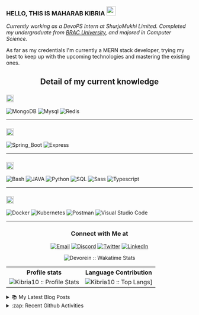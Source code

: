### HELLO, THIS IS MAHARAB KIBRIA <img src="https://media.giphy.com/media/hvRJCLFzcasrR4ia7z/giphy.gif" width="25px">


<p><em>Currently working as a DevoPS Intern at ShurjoMukhi Limited. Completed my undergraduate from <a href="https://www.bracu.ac.bd/">BRAC University</a>, and majored in Computer Science.</br>
</em></p>

As far as my credentials I'm currently a MERN stack developer, trying my best to keep up with the upcoming technologies and mastering the existing ones.

<h2 align="center">Detail of my current knowledge</h2>

<!--START_SECTION:learn-->
<h3><img height="20px" src="https://img.shields.io/badge/Database-979a9b"/></h3>
<span><img src="https://img.shields.io/badge/-MongoDB-black?style=flat-square&amp;logo=MongoDB" alt="MongoDB"/></span>
<span><img src="https://img.shields.io/badge/-Mysql-black?style=flat-square&amp;logo=Mysql" alt="Mysql"/></span>
<span><img src="https://img.shields.io/badge/-Redis-black?style=flat-square&amp;logo=Redis" alt="Redis"/></span>
<hr>
<h3><img height="20px" src="https://img.shields.io/badge/Framework-695b55"/></h3>
<span><img src="https://img.shields.io/badge/-Spring_Boot-black?style=flat-square&amp;logo=Spring_Boot" alt="Spring_Boot"/></span>
<span><img src="https://img.shields.io/badge/-Express-black?style=flat-square&amp;logo=Express" alt="Express"/></span>
<hr>
<h3><img height="20px" src="https://img.shields.io/badge/Language-467870"/></h3>
<span><img src="https://img.shields.io/badge/-Bash-black?style=flat-square&amp;logo=Bash" alt="Bash"/></span>
<span><img src="https://img.shields.io/badge/-Java-black?style=flat-square&amp;logo=Java" alt="JAVA"/></span>
<span><img src="https://img.shields.io/badge/-Python-black?style=flat-square&amp;logo=Python" alt="Python"/></span>
<span><img src="https://img.shields.io/badge/-SQL-black?style=flat-square&amp;logo=SQL" alt="SQL"/></span>
<span><img src="https://img.shields.io/badge/-Sass-black?style=flat-square&amp;logo=Sass" alt="Sass"/></span>
<span><img src="https://img.shields.io/badge/-Typescript-black?style=flat-square&amp;logo=Typescript" alt="Typescript"/></span>
<hr>
<h3><img height="20px" src="https://img.shields.io/badge/Tools-6c598f"/></h3>
<span><img src="https://img.shields.io/badge/-Docker-black?style=flat-square&amp;logo=Docker" alt="Docker"/></span>
<span><img src="https://img.shields.io/badge/-Kubernetes-black?style=flat-square&amp;logo=Kubernetes" alt="Kubernetes"/></span>
<span><img src="https://img.shields.io/badge/-Postman-black?style=flat-square&amp;logo=Postman" alt="Postman"/></span>
<span><img src="https://img.shields.io/badge/-Visual%20Studio%20Code-black?style=flat-square&amp;logo=Visual%20Studio%20Code" alt="Visual Studio Code"/></span>
<hr>
<!--END_SECTION:learn-->
<h3 align="center"> Connect with Me at </h3>

<p align="center">
<a href="mailto:junakkibria56@gmail.com"><img alt="Email" src="https://img.shields.io/badge/Gmail-junakkibria56@gmail.com-red?style=flat&logo=gmail"></a>
<a href="https://discord.com/channels/@me"><img alt="Discord" src="https://img.shields.io/badge/Discord-<BoJack/>#9606-blue?style=flat&logo=discord"></a>
<a href="https://twitter.com/JunakKibria"><img alt="Twitter" src="https://img.shields.io/badge/Twitter-blue?style=flat&logo=twitter"></a>
<a href="https://www.linkedin.com/in/junak-kibria/"><img alt="LinkedIn" src="https://img.shields.io/badge/LinkedIn-Maharab Kibria-blue?style=flat&logo=linkedin"></a>
</p>
  
<p align="center"><img align="center" src="https://github-readme-stats.vercel.app/api/wakatime?username=devorein&custom_title=Wakatime&theme=dark&layout=compact&langs_count=5" alt="Devorein :: Wakatime Stats" /></p>

<p align="center">
   <table>
      <tr>
       <th>Profile stats  </th>
       <th>Language Contribution</th>
     </tr>
      <tr>
       <td><img alt="Kibria10 :: Profile Stats" src="https://github-readme-stats.vercel.app/api?username=Kibria10&show_icons=true&theme=dark"> </td>
       <td><img alt="Kibria10 :: Top Langs]" src="https://github-readme-stats.vercel.app/api/top-langs/?username=Kiria10&langs_count=10&theme=tokyonight&layout=compact&hide=html"> </td>
     </tr>
   </table>
</p>

<details>
<summary>📚 My Latest Blog Posts</summary>
<!-- HASHNODE_BLOG:START -->
<p align="left">
<a href="https://devorein.hashnode.dev/open-source-typescript-based-notion-api-for-christmas-hackathon-cki350hns0134dts17ul07o8p" title="Open source typescript based notion API for Christmas Hackathon"><img src="https://cdn.hashnode.com/res/hashnode/image/upload/v1606654838477/Zi4_Ggl8t.png" alt="Open source typescript based notion API for Christmas Hackathon" width="250px" align="right" /></a>
<a href="https://devorein.hashnode.dev/open-source-typescript-based-notion-api-for-christmas-hackathon-cki350hns0134dts17ul07o8p" title="Open source typescript based notion API for Christmas Hackathon"><strong>Open source typescript based notion API for Christmas Hackathon</strong></a>
<div><strong>29 Nov 2020</strong> | <strong>31 Dec 2020</strong></div>
<br/> Nishan
Nishan is an open-source notion API built with typescript and axios to automate almost all the CRUD functionalities the notion client provides by itself.
Reasons
As an avid notion user and a front end developer, I’ve always wanted to automate ... </p> <br/> <br/>
<p align="left">
<a href="https://devorein.hashnode.dev/auto-populate-your-github-readme-with-data-fetched-from-a-remote-notion-database-ckoa7ggqp01llirs1824v8cjv" title="Auto-populate your Github readme with data fetched from a remote notion database."><img src="https://cdn.hashnode.com/res/hashnode/image/upload/v1620143441204/FQNBNA_15.png" alt="Auto-populate your Github readme with data fetched from a remote notion database." width="250px" align="right" /></a>
<a href="https://devorein.hashnode.dev/auto-populate-your-github-readme-with-data-fetched-from-a-remote-notion-database-ckoa7ggqp01llirs1824v8cjv" title="Auto-populate your Github readme with data fetched from a remote notion database."><strong>Auto-populate your Github readme with data fetched from a remote notion database.</strong></a>
<div><strong>4 May 2021</strong> | <strong>4 May 2021</strong></div>
<br/> Hello everyone. This article will share how I managed to auto-populate a Github readme learned section using data fetched from a remote notion database using a GitHub action that I created using Typescript.
Github
Steps
In Repository File
1. Add the ... </p> <br/> <br/>
<p align="left">
<a href="https://devorein.hashnode.dev/open-source-typescript-based-notion-api-for-christmas-hackathon-cki350hns0134dts17ul07o8p" title="Open source typescript based notion API for Christmas Hackathon"><img src="https://cdn.hashnode.com/res/hashnode/image/upload/v1606654838477/Zi4_Ggl8t.png" alt="Open source typescript based notion API for Christmas Hackathon" width="250px" align="right" /></a>
<a href="https://devorein.hashnode.dev/open-source-typescript-based-notion-api-for-christmas-hackathon-cki350hns0134dts17ul07o8p" title="Open source typescript based notion API for Christmas Hackathon"><strong>Open source typescript based notion API for Christmas Hackathon</strong></a>
<div><strong>29 Nov 2020</strong> | <strong>31 Dec 2020</strong></div>
<br/> Nishan
Nishan is an open-source notion API built with typescript and axios to automate almost all the CRUD functionalities the notion client provides by itself.
Reasons
As an avid notion user and a front end developer, I’ve always wanted to automate ... </p> <br/> <br/>
<!-- HASHNODE_BLOG:END -->
</details>

<details>

<summary>:zap: Recent Github Activities</summary>

<!--START_SECTION:activity-->
1. ❗️ Closed issue [#6](https://github.com/Devorein/fauton/issues/6) in [Devorein/fauton](https://github.com/Devorein/fauton)
2. 🗣 Commented on [#6](https://github.com/Devorein/fauton/issues/6) in [Devorein/fauton](https://github.com/Devorein/fauton)
3. ❗️ Closed issue [#8](https://github.com/Devorein/fauton/issues/8) in [Devorein/fauton](https://github.com/Devorein/fauton)
4. 🗣 Commented on [#8](https://github.com/Devorein/fauton/issues/8) in [Devorein/fauton](https://github.com/Devorein/fauton)
5. ❗️ Closed issue [#14](https://github.com/Devorein/fauton/issues/14) in [Devorein/fauton](https://github.com/Devorein/fauton)
<!--END_SECTION:activity-->

</details>

